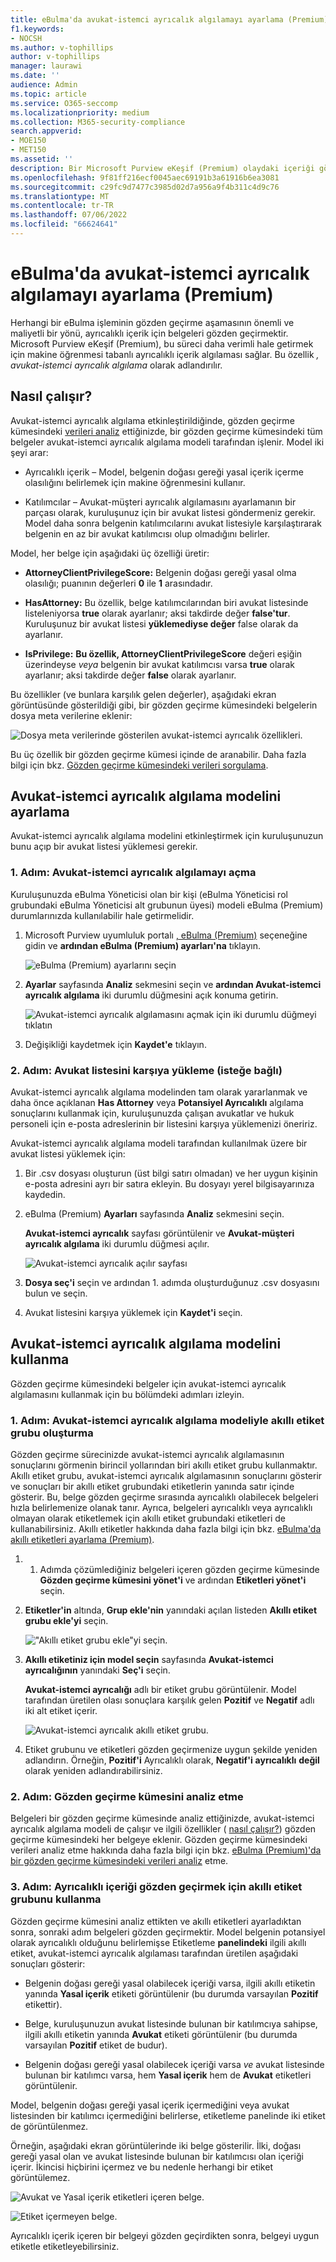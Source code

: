 ```yaml
---
title: eBulma'da avukat-istemci ayrıcalık algılamayı ayarlama (Premium)
f1.keywords:
- NOCSH
ms.author: v-tophillips
author: v-tophillips
manager: laurawi
ms.date: ''
audience: Admin
ms.topic: article
ms.service: O365-seccomp
ms.localizationpriority: medium
ms.collection: M365-security-compliance
search.appverid:
- MOE150
- MET150
ms.assetid: ''
description: Bir Microsoft Purview eKeşif (Premium) olaydaki içeriği gözden geçirirken makine öğrenmesi tabanlı ayrıcalıklı içerik algılamasını kullanmak için avukat-istemci ayrıcalık algılama modelini kullanın.
ms.openlocfilehash: 9f81ff216ecf0045aec69191b3a61916b6ea3081
ms.sourcegitcommit: c29fc9d7477c3985d02d7a956a9f4b311c4d9c76
ms.translationtype: MT
ms.contentlocale: tr-TR
ms.lasthandoff: 07/06/2022
ms.locfileid: "66624641"
---
```

# <a name="set-up-attorney-client-privilege-detection-in-ediscovery-premium"></a>eBulma'da avukat-istemci ayrıcalık algılamayı ayarlama (Premium)

Herhangi bir eBulma işleminin gözden geçirme aşamasının önemli ve maliyetli bir yönü, ayrıcalıklı içerik için belgeleri gözden geçirmektir. Microsoft Purview eKeşif (Premium), bu süreci daha verimli hale getirmek için makine öğrenmesi tabanlı ayrıcalıklı içerik algılaması sağlar. Bu özellik *, avukat-istemci ayrıcalık algılama* olarak adlandırılır.

## <a name="how-does-it-work"></a>Nasıl çalışır?

Avukat-istemci ayrıcalık algılama etkinleştirildiğinde, gözden geçirme kümesindeki [verileri analiz](analyzing-data-in-review-set.md) ettiğinizde, bir gözden geçirme kümesindeki tüm belgeler avukat-istemci ayrıcalık algılama modeli tarafından işlenir. Model iki şeyi arar:

- Ayrıcalıklı içerik – Model, belgenin doğası gereği yasal içerik içerme olasılığını belirlemek için makine öğrenmesini kullanır.

- Katılımcılar – Avukat-müşteri ayrıcalık algılamasını ayarlamanın bir parçası olarak, kuruluşunuz için bir avukat listesi göndermeniz gerekir. Model daha sonra belgenin katılımcılarını avukat listesiyle karşılaştırarak belgenin en az bir avukat katılımcısı olup olmadığını belirler.

Model, her belge için aşağıdaki üç özelliği üretir:

- **AttorneyClientPrivilegeScore:** Belgenin doğası gereği yasal olma olasılığı; puanının değerleri **0** ile **1** arasındadır.

- **HasAttorney:** Bu özellik, belge katılımcılarından biri avukat listesinde listeleniyorsa **true** olarak ayarlanır; aksi takdirde değer **false'tur**. Kuruluşunuz bir avukat listesi **yüklemediyse değer** false olarak da ayarlanır.

- **IsPrivilege:** **Bu özellik, AttorneyClientPrivilegeScore** değeri eşiğin üzerindeyse *veya* belgenin bir avukat katılımcısı varsa **true** olarak ayarlanır; aksi takdirde değer **false** olarak ayarlanır.

Bu özellikler (ve bunlara karşılık gelen değerler), aşağıdaki ekran görüntüsünde gösterildiği gibi, bir gözden geçirme kümesindeki belgelerin dosya meta verilerine eklenir:

![Dosya meta verilerinde gösterilen avukat-istemci ayrıcalık özellikleri.](../media/AeDAttorneyClientPrivilegeMetadata.png)

Bu üç özellik bir gözden geçirme kümesi içinde de aranabilir. Daha fazla bilgi için bkz. [Gözden geçirme kümesindeki verileri sorgulama](review-set-search.md).

## <a name="set-up-the-attorney-client-privilege-detection-model"></a>Avukat-istemci ayrıcalık algılama modelini ayarlama

Avukat-istemci ayrıcalık algılama modelini etkinleştirmek için kuruluşunuzun bunu açıp bir avukat listesi yüklemesi gerekir.

### <a name="step-1-turn-on-attorney-client-privilege-detection"></a>1. Adım: Avukat-istemci ayrıcalık algılamayı açma

Kuruluşunuzda eBulma Yöneticisi olan bir kişi (eBulma Yöneticisi rol grubundaki eBulma Yöneticisi alt grubunun üyesi) modeli eBulma (Premium) durumlarınızda kullanılabilir hale getirmelidir.

1. Microsoft Purview uyumluluk portalı [, eBulma (Premium)](https://go.microsoft.com/fwlink/p/?linkid=2173764) seçeneğine gidin ve **ardından eBulma (Premium) ayarları'na** tıklayın.

   ![eBulma (Premium) ayarlarını seçin](..\media\HistoricalVersions1.png)

2. **Ayarlar** sayfasında **Analiz** sekmesini seçin ve **ardından Avukat-istemci ayrıcalık algılama** iki durumlu düğmesini açık konuma getirin.

   ![Avukat-istemci ayrıcalık algılamasını açmak için iki durumlu düğmeyi tıklatın](..\media\TurnOnAttorneyClientPrivilegeDetection.png)

3. Değişikliği kaydetmek için **Kaydet'e** tıklayın.

### <a name="step-2-upload-a-list-of-attorneys-optional"></a>2. Adım: Avukat listesini karşıya yükleme (isteğe bağlı)

Avukat-istemci ayrıcalık algılama modelinden tam olarak yararlanmak ve daha önce açıklanan **Has Attorney** veya **Potansiyel Ayrıcalıklı** algılama sonuçlarını kullanmak için, kuruluşunuzda çalışan avukatlar ve hukuk personeli için e-posta adreslerinin bir listesini karşıya yüklemenizi öneririz.

Avukat-istemci ayrıcalık algılama modeli tarafından kullanılmak üzere bir avukat listesi yüklemek için:

1. Bir .csv dosyası oluşturun (üst bilgi satırı olmadan) ve her uygun kişinin e-posta adresini ayrı bir satıra ekleyin. Bu dosyayı yerel bilgisayarınıza kaydedin.

2. eBulma (Premium) **Ayarları** sayfasında **Analiz** sekmesini seçin.

   **Avukat-istemci ayrıcalık** sayfası görüntülenir ve **Avukat-müşteri ayrıcalık algılama** iki durumlu düğmesi açılır.

   ![Avukat-istemci ayrıcalık açılır sayfası](..\media\AeDUploadAttorneyList1.png)

3. **Dosya seç'i** seçin ve ardından 1. adımda oluşturduğunuz .csv dosyasını bulun ve seçin.

4. Avukat listesini karşıya yüklemek için **Kaydet'i** seçin.

## <a name="use-the-attorney-client-privilege-detection-model"></a>Avukat-istemci ayrıcalık algılama modelini kullanma

Gözden geçirme kümesindeki belgeler için avukat-istemci ayrıcalık algılamasını kullanmak için bu bölümdeki adımları izleyin.

### <a name="step-1-create-a-smart-tag-group-with-attorney-client-privilege-detection-model"></a>1. Adım: Avukat-istemci ayrıcalık algılama modeliyle akıllı etiket grubu oluşturma

Gözden geçirme sürecinizde avukat-istemci ayrıcalık algılamasının sonuçlarını görmenin birincil yollarından biri akıllı etiket grubu kullanmaktır. Akıllı etiket grubu, avukat-istemci ayrıcalık algılamasının sonuçlarını gösterir ve sonuçları bir akıllı etiket grubundaki etiketlerin yanında satır içinde gösterir. Bu, belge gözden geçirme sırasında ayrıcalıklı olabilecek belgeleri hızla belirlemenize olanak tanır. Ayrıca, belgeleri ayrıcalıklı veya ayrıcalıklı olmayan olarak etiketlemek için akıllı etiket grubundaki etiketleri de kullanabilirsiniz. Akıllı etiketler hakkında daha fazla bilgi için bkz. [eBulma'da akıllı etiketleri ayarlama (Premium)](smart-tags.md).

1. 1. Adımda çözümlediğiniz belgeleri içeren gözden geçirme kümesinde **Gözden geçirme kümesini yönet'i** ve ardından **Etiketleri yönet'i** seçin.

2. **Etiketler'in** altında, **Grup ekle'nin** yanındaki açılan listeden **Akıllı etiket grubu ekle'yi** seçin.

   !["Akıllı etiket grubu ekle"yi seçin.](../media/AeDCreateSmartTag.png)

3. **Akıllı etiketiniz için model seçin** sayfasında **Avukat-istemci ayrıcalığının** yanındaki **Seç'i** seçin.

   **Avukat-istemci ayrıcalığı** adlı bir etiket grubu görüntülenir. Model tarafından üretilen olası sonuçlara karşılık gelen **Pozitif** ve **Negatif** adlı iki alt etiket içerir.

   ![Avukat-istemci ayrıcalık akıllı etiket grubu.](../media/AeDAttorneyClientSmartTagGroup.png)

3. Etiket grubunu ve etiketleri gözden geçirmenize uygun şekilde yeniden adlandırın. Örneğin, **Pozitif'i** Ayrıcalıklı olarak, **Negatif'i** **ayrıcalıklı** **değil** olarak yeniden adlandırabilirsiniz.

### <a name="step-2-analyze-a-review-set"></a>2. Adım: Gözden geçirme kümesini analiz etme

Belgeleri bir gözden geçirme kümesinde analiz ettiğinizde, avukat-istemci ayrıcalık algılama modeli de çalışır ve ilgili özellikler ( [nasıl çalışır?](#how-does-it-work)) gözden geçirme kümesindeki her belgeye eklenir. Gözden geçirme kümesindeki verileri analiz etme hakkında daha fazla bilgi için bkz. [eBulma (Premium)'da bir gözden geçirme kümesindeki verileri analiz](analyzing-data-in-review-set.md) etme.

### <a name="step-3-use-the-smart-tag-group-for-review-of-privileged-content"></a>3. Adım: Ayrıcalıklı içeriği gözden geçirmek için akıllı etiket grubunu kullanma

Gözden geçirme kümesini analiz ettikten ve akıllı etiketleri ayarladıktan sonra, sonraki adım belgeleri gözden geçirmektir. Model belgenin potansiyel olarak ayrıcalıklı olduğunu belirlemişse Etiketleme **panelindeki** ilgili akıllı etiket, avukat-istemci ayrıcalık algılaması tarafından üretilen aşağıdaki sonuçları gösterir:

- Belgenin doğası gereği yasal olabilecek içeriği varsa, ilgili akıllı etiketin yanında **Yasal içerik** etiketi görüntülenir (bu durumda varsayılan **Pozitif** etikettir).

- Belge, kuruluşunuzun avukat listesinde bulunan bir katılımcıya sahipse, ilgili akıllı etiketin yanında **Avukat** etiketi görüntülenir (bu durumda varsayılan **Pozitif** etiket de budur).

- Belgenin doğası gereği yasal olabilecek içeriği varsa *ve* avukat listesinde bulunan bir katılımcı varsa, hem **Yasal içerik**  hem de **Avukat** etiketleri görüntülenir. 

Model, belgenin doğası gereği yasal içerik içermediğini veya avukat listesinden bir katılımcı içermediğini belirlerse, etiketleme panelinde iki etiket de görüntülenmez.

Örneğin, aşağıdaki ekran görüntülerinde iki belge gösterilir. İlki, doğası gereği yasal olan ve avukat listesinde bulunan bir katılımcısı olan içeriği içerir. İkincisi hiçbirini içermez ve bu nedenle herhangi bir etiket görüntülemez.

![Avukat ve Yasal içerik etiketleri içeren belge.](../media/AeDTaggingPanelLegalContentAttorney.png)

![Etiket içermeyen belge.](../media/AeDTaggingPanelNegative.png)

Ayrıcalıklı içerik içeren bir belgeyi gözden geçirdikten sonra, belgeyi uygun etiketle etiketleyebilirsiniz.
